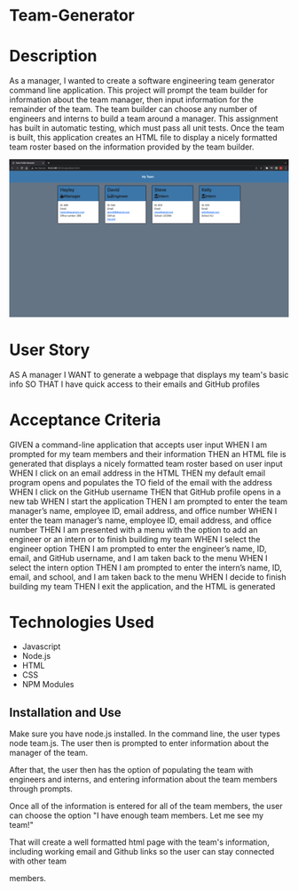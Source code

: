 # Team-Generator

# Description

As a manager, I wanted to create a software engineering team generator command line application.  This project will prompt the team builder for information about the team manager, then input information for the remainder of the team.  The team builder can choose any number of engineers and interns to build a team around a manager.  This assignment has built in automatic testing, which must pass all unit tests.  Once the team is built, this application creates an HTML file to display a nicely formatted team roster based on the information provided by the team builder.

![Alt text](Team-Generator.png)

# User Story

AS A manager
I WANT to generate a webpage that displays my team's basic info
SO THAT I have quick access to their emails and GitHub profiles

# Acceptance Criteria

GIVEN a command-line application that accepts user input
WHEN I am prompted for my team members and their information
THEN an HTML file is generated that displays a nicely formatted team roster based on user input
WHEN I click on an email address in the HTML
THEN my default email program opens and populates the TO field of the email with the address
WHEN I click on the GitHub username
THEN that GitHub profile opens in a new tab
WHEN I start the application
THEN I am prompted to enter the team manager’s name, employee ID, email address, and office number
WHEN I enter the team manager’s name, employee ID, email address, and office number
THEN I am presented with a menu with the option to add an engineer or an intern or to finish building my team
WHEN I select the engineer option
THEN I am prompted to enter the engineer’s name, ID, email, and GitHub username, and I am taken back to the menu
WHEN I select the intern option
THEN I am prompted to enter the intern’s name, ID, email, and school, and I am taken back to the menu
WHEN I decide to finish building my team
THEN I exit the application, and the HTML is generated

# Technologies Used
<ul>
<li>Javascript</li>
<li>Node.js</li>
<li>HTML</li>
<li>CSS</li>
<li>NPM Modules</li>
</ul>

## Installation and Use

Make sure you have node.js installed.  In the command line, the user types node team.js.  The user then is prompted to enter information about the manager of the team.

After that, the user then has the option of populating the team with engineers and interns, and entering information about the team members through prompts.

Once all of the information is entered for all of the team members, the user can choose the option "I have enough team members.  Let me see my team!"

That will create a well formatted html page with the team's information, including working email and Github links so the user can stay connected with other team

members.






